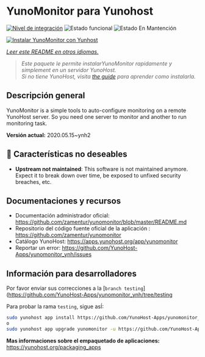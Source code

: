 <!--
Este archivo README esta generado automaticamente<https://github.com/YunoHost/apps/tree/master/tools/readme_generator>
No se debe editar a mano.
-->

# YunoMonitor para Yunohost

[![Nivel de integración](https://dash.yunohost.org/integration/yunomonitor.svg)](https://ci-apps.yunohost.org/ci/apps/yunomonitor/) ![Estado funcional](https://ci-apps.yunohost.org/ci/badges/yunomonitor.status.svg) ![Estado En Mantención](https://ci-apps.yunohost.org/ci/badges/yunomonitor.maintain.svg)

[![Instalar YunoMonitor con Yunhost](https://install-app.yunohost.org/install-with-yunohost.svg)](https://install-app.yunohost.org/?app=yunomonitor)

*[Leer este README en otros idiomas.](./ALL_README.md)*

> *Este paquete le permite instalarYunoMonitor rapidamente y simplement en un servidor YunoHost.*  
> *Si no tiene YunoHost, visita [the guide](https://yunohost.org/install) para aprender como instalarla.*

## Descripción general

YunoMonitor is a simple tools to auto-configure monitoring on a remote YunoHost server. So you need one server to monitor and another to run monitoring task.


**Versión actual:** 2020.05.15~ynh2
## :red_circle: Características no deseables

- **Upstream not maintained**: This software is not maintained anymore. Expect it to break down over time, be exposed to unfixed security breaches, etc.

## Documentaciones y recursos

- Documentación administrador oficial: <https://github.com/zamentur/yunomonitor/blob/master/README.md>
- Repositorio del código fuente oficial de la aplicación : <https://github.com/zamentur/yunomonitor>
- Catálogo YunoHost: <https://apps.yunohost.org/app/yunomonitor>
- Reportar un error: <https://github.com/YunoHost-Apps/yunomonitor_ynh/issues>

## Información para desarrolladores

Por favor enviar sus correcciones a la [`branch testing`](https://github.com/YunoHost-Apps/yunomonitor_ynh/tree/testing

Para probar la rama `testing`, sigue asÍ:

```bash
sudo yunohost app install https://github.com/YunoHost-Apps/yunomonitor_ynh/tree/testing --debug
o
sudo yunohost app upgrade yunomonitor -u https://github.com/YunoHost-Apps/yunomonitor_ynh/tree/testing --debug
```

**Mas informaciones sobre el empaquetado de aplicaciones:** <https://yunohost.org/packaging_apps>
